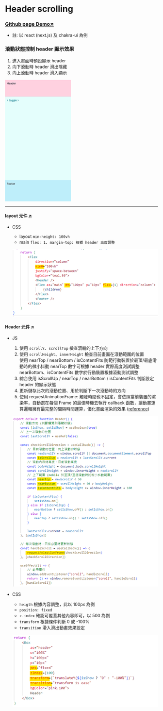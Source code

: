 # Header scrolling

### [Github page Demo↗](https://joy-chang-2021.github.io/header_scrolling/)

- 註: 以 react (next.js) 及 chakra-ui 為例

### 滾動狀態控制 header 顯示效果

1. 進入畫面時預設顯示 header
2. 向下滾動時 header 滑出隱藏
3. 向上滾動時 header 滑入顯示

<img src="public/demo.gif" height="400"/>

---

#### layout 元件 [↗](https://github.com/Joy-Chang-2021/header_scrolling/blob/main/app/_components/header-footer.js)

- CSS

  - layout `min-height: 100vh`
  - main `flex: 1`、`margin-top: 根據 header 高度調整`

  ![layout](public/layout.png)

#### Header 元件 [↗](https://github.com/Joy-Chang-2021/header_scrolling/blob/main/app/_components/header.js)

- JS

  1. 使用 `scrollY`、`scrollTop` 檢查滾輪的上下方向
  2. 使用 `scrollHeight`、`innerHeight` 檢查目前畫面在滾動範圍的位置  
      使用 nearTop / nearBottom / isContentFits 防範行動裝置於最頂/最底滑動時的微小抖動
     nearTop 數字可根據 header 實際高度測試調整  
     nearBottom、isContentFits 數字於行動裝置根據滾動測試調整
  3. 綜合使用 isScrollUp / nearTop / nearBottom / isContentFits 判斷設定 header 的顯示狀態
  4. 更新儲存此次的滾動位置、用於判斷下一次滾動時的方向
  5. 使用 requestAnimationFrame: 觸發時間也不固定，會依照當前裝置的渲染率，自動選在每個 Frame 的最佳時機去執行 callback 函數，讓動畫運算邏輯擁有最完整的間隔時間運算，優化畫面渲染的效果 ([reference](https://nick-chen.medium.com/你知道-settimout-setinterval-requestanimationframe-api-三者的關係嗎-89c7369a8ea0))

  ![header-js](public/header-js.png)

- CSS

  - `heigth` 根據內容調整，此以 100px 為例
  - `position: fixed`
  - `z-index` 確認可覆蓋其他內容即可，以 500 為例
  - `transform` 根據條件判斷 0 或 -100%
  - `transition` 滑入滑出動畫效果設定

  ![header-css](public/header-css.png)

